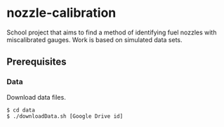 # nozzle-calibration
School project that aims to find a method of identifying fuel nozzles with miscalibrated gauges. Work is based on simulated data sets.

## Prerequisites

### Data
Download data files. 
```
$ cd data
$ ./downloadData.sh [Google Drive id]
```
